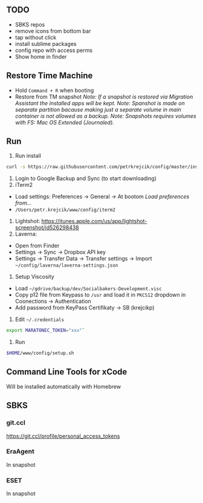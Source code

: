 ## TODO
- SBKS repos
- remove icons from bottom bar
- tap without click
- install sublime packages
- config repo with access perms
- Show home in finder

## Restore Time Machine
- Hold `Command + R` when booting
- Restore from TM snapshot
_Note: If a snapshot is restored via Migration Assistant the installed apps will be kept._
_Note: Spanshot is made on separate partition bacause making just a separate volume in main container is not allowed as a backup._
_Note: Snapshots requires volumes with FS: Mac OS Extended (Journaled)._

## Run
1. Run install
```sh
curl -s https://raw.githubusercontent.com/petrkrejcik/config/master/install.sh | bash
```
1. Login to Google Backup and Sync (to start downloading)
1. iTerm2
- Load settings: Preferences -> General -> At bootom _Load preferences from..._
- `/Users/petr.krejcik/www/config/iterm2`
1. Lightshot: https://itunes.apple.com/us/app/lightshot-screenshot/id526298438
1. Laverna:
- Open from Finder
- Settings -> Sync -> Dropbox API key
- Settings -> Transfer Data -> Transfer settings -> Import `~/config/laverna/laverna-settings.json`
1. Setup Viscosity
- Load `~/gdrive/backup/dev/Socialbakers-Development.visc`
- Copy p12 file from Keypass to `/usr` and load it in `PKCS12` dropdown in Coonections -> Authentication
- Add password from KeyPass Certifikaty -> SB (krejcikp)
1. Edit `~/.credentials`
```sh
export MARATONEC_TOKEN="xxx"`
```
1. Run
```sh
$HOME/www/config/setup.sh
```



## Command Line Tools for xCode
Will be installed automatically with Homebrew

## SBKS
### git.ccl
https://git.ccl/profile/personal_access_tokens

### EraAgent
In snapshot

### ESET
In snapshot
